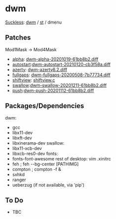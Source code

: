 # dwm
[Suckless](https://suckless.org): [dwm](https://github.com/MatthiasBenaets/dwm) / [st](https://github.com/MatthiasBenaets/st) / dmenu
## Patches
Mod1Mask -> Mod4Mask
- [alpha](https://dwm.suckless.org/patches/alpha/): [dwm-alpha-20201019-61bb8b2.diff](https://dwm.suckless.org/patches/alpha/dwm-alpha-20201019-61bb8b2.diff)
- [autostart](https://dwm.suckless.org/patches/autostart):[dwm-autostart-20210120-cb3f58a.diff](https://dwm.suckless.org/patches/autostart/dwm-autostart-20210120-cb3f58a.diff)
- [azerty](https://dwm.suckless.org/patches/azerty/): [dwm-azerty6.2.diff](https://dwm.suckless.org/patches/azerty/dwm-azerty6.2.diff)
- [fullgaps](https://dwm.suckless.org/patches/fullgaps): [dwm-fullgaps-20200508-7b77734.diff](https://dwm.suckless.org/patches/fullgaps/dwm-fullgaps-20200508-7b77734.diff)
- [shiftview](https://dwm.suckless.org/patches/nextprev): [shiftview.c](https://lists.suckless.org/dev/att-7590/shiftview.c)
- [swallow](https://dwm.suckless.org/patches/swallow):[dwm-swallow-20201211-61bb8b2.diff](https://dwm.suckless.org/patches/swallow/dwm-swallow-20201211-61bb8b2.diff)
- [push](https://dwm.suckless.org/patches/push):[dwm-push-20201112-61bb8b2.diff](https://dwm.suckless.org/patches/push/dwm-push-20201112-61bb8b2.diff)
## Packages/Dependencies
dwm:
- gcc
- libx11-dev
- libxft-dev
- libxinerama-dev 
swallow:
- libx11-xcb-dev
- libxcb-res0-dev
fonts:
- fonts-font-awesome
rest of desktop:	vim .xinitrc
- feh		;	feh --bg-center [PATHIMG]
- compton	;	compton -f &
- sxhkd
- ranger
- ueberzug (if not available, via 'pip') 
## To Do
- TBC


